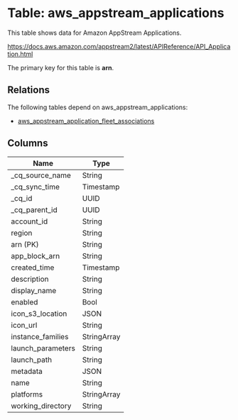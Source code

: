 # Table: aws_appstream_applications

This table shows data for Amazon AppStream Applications.

https://docs.aws.amazon.com/appstream2/latest/APIReference/API_Application.html

The primary key for this table is **arn**.

## Relations

The following tables depend on aws_appstream_applications:
  - [aws_appstream_application_fleet_associations](aws_appstream_application_fleet_associations)

## Columns

| Name          | Type          |
| ------------- | ------------- |
|_cq_source_name|String|
|_cq_sync_time|Timestamp|
|_cq_id|UUID|
|_cq_parent_id|UUID|
|account_id|String|
|region|String|
|arn (PK)|String|
|app_block_arn|String|
|created_time|Timestamp|
|description|String|
|display_name|String|
|enabled|Bool|
|icon_s3_location|JSON|
|icon_url|String|
|instance_families|StringArray|
|launch_parameters|String|
|launch_path|String|
|metadata|JSON|
|name|String|
|platforms|StringArray|
|working_directory|String|